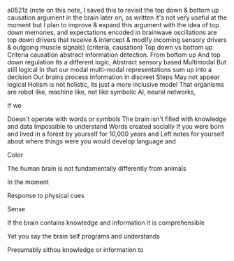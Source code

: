 a0521z
(note on this note, I saved this to revisit the top down & bottom up causation argument in the brain later on, as written it's not very useful at the moment but I plan to improve & expand this argument with the idea of top down memories, and expectations encoded in brainwave oscillations are top down drivers that receive & intercept & modify incoming sensory drivers & outgoing muscle signals)
(criteria, causation) Top down vs bottom up
Criteria causation abstract information detection. From bottom up
And top down regulation
Its a different logic,
Abstract sensory based
Multimodal
But still logical
In that our modal multi-modal representations sum up into a decision
Our brains process information in discreet
Steps
May not appear logical
Holism is not holistic, its just a more inclusive model
That organisms are robot like, machine like, not like symbolic AI, neural networks,

If we 

Doesn't operate with words or symbols
The brain isn't filled with knowledge and data
Impossible to understand
Words created socially
If you were born and lived in a forest by yourself for 10,000 years and Left notes for yourself about where things were you would develop language and 

Color

The human brain is not fundamentally differently from animals

In the moment

Response to physical cues

Sense

If the brain contains knowledge and information it is comprehensible

Yet you say the brain self programs and understands

Presumably sithou knowledge or information to
